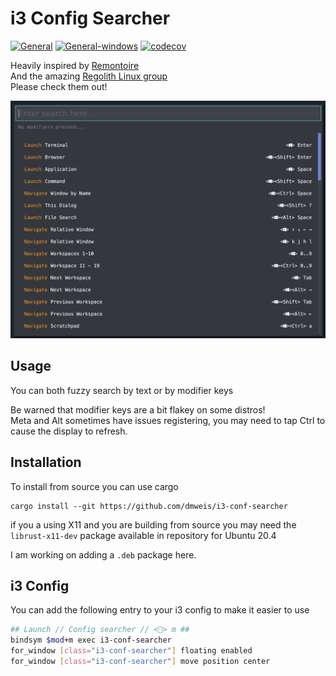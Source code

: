 # i3 Config Searcher

[![General](https://github.com/dmweis/i3-conf-searcher/workflows/General/badge.svg)](https://github.com/dmweis/i3-conf-searcher/actions)
[![General-windows](https://github.com/dmweis/i3-conf-searcher/workflows/General-windows/badge.svg)](https://github.com/dmweis/i3-conf-searcher/actions)
[![codecov](https://codecov.io/gh/dmweis/i3-conf-searcher/branch/main/graph/badge.svg)](https://codecov.io/gh/dmweis/i3-conf-searcher)

Heavily inspired by [Remontoire](https://github.com/regolith-linux/remontoire)  
And the amazing [Regolith Linux group](https://github.com/regolith-linux)  
Please check them out!

![i3 searcher](pictures/i3_config_searcher_highlighting.gif)

## Usage

You can both fuzzy search by text or by modifier keys

Be warned that modifier keys are a bit flakey on some distros!  
Meta and Alt sometimes have issues registering, you may need to tap Ctrl to cause the display to refresh.

## Installation

To install from source you can use cargo

```shell
cargo install --git https://github.com/dmweis/i3-conf-searcher
```

if you a using X11 and you are building from source you may need the `librust-x11-dev` package available in repository for Ubuntu 20.4

I am working on adding a `.deb` package here.

## i3 Config

You can add the following entry to your i3 config to make it easier to use

```bash
## Launch // Config searcher // <> m ##
bindsym $mod+m exec i3-conf-searcher
for_window [class="i3-conf-searcher"] floating enabled
for_window [class="i3-conf-searcher"] move position center

```
